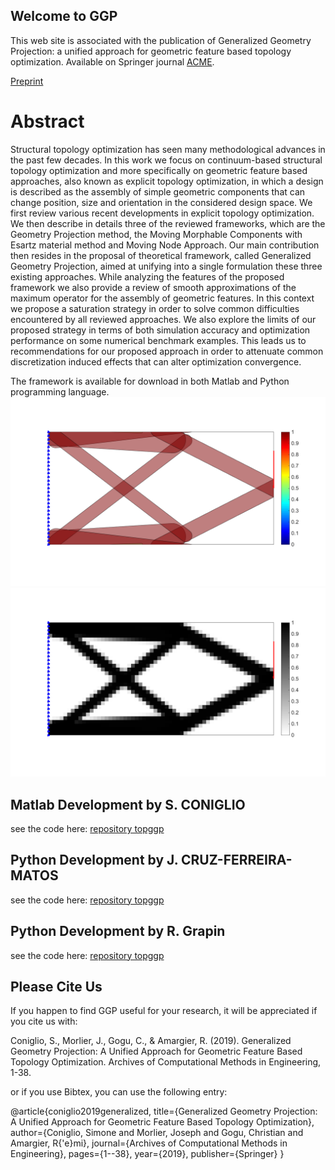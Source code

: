 ## Welcome to GGP

This web site is associated with the publication of Generalized Geometry Projection: a unified approach for geometric feature based topology optimization. Available on Springer journal [ACME](https://link.springer.com/article/10.1007/s11831-019-09362-8). 

[Preprint](https://hal.archives-ouvertes.fr/hal-02358693/document)

# Abstract
Structural topology optimization has seen many methodological advances in the past few decades. In this work we focus on continuum-based structural topology optimization and more specifically on geometric feature based approaches, also known as explicit topology optimization, in which a design is described as the assembly of simple geometric components that can change position, size and orientation in the considered design space. We first review various recent developments in explicit topology optimization. We then describe in details three of the reviewed frameworks, which are the Geometry Projection method, the Moving Morphable Components with Esartz material method and Moving Node Approach. Our main contribution then resides in the proposal of theoretical framework, called Generalized Geometry Projection, aimed at unifying into a single formulation these three existing approaches. While analyzing the features of the proposed framework we also provide a review of smooth approximations of the maximum operator for the assembly of geometric features. In this context we propose a saturation strategy in order to solve common difficulties encountered by all reviewed approaches. We also explore the limits of our proposed strategy in terms of both simulation accuracy and optimization performance on some numerical benchmark examples. This leads us to recommendations for our proposed approach in order to attenuate common discretization induced effects that can alter optimization convergence.

The framework is available for download in both Matlab and Python programming language.
![Example of component plot](26d.png)
![Example of density plot](26e.png)

## Matlab Development by S. CONIGLIO

see the code here:
[repository topggp](https://github.com/topggp/GGP-Matlab)

## Python Development by J. CRUZ-FERREIRA-MATOS 

see the code here:
[repository topggp](https://github.com/topggp/GGP-Python)

## Python Development by R. Grapin 

see the code here:
[repository topggp](https://github.com/topggp/GGP-JULIA)


## Please Cite Us

If you happen to find GGP useful for your research, it will be appreciated if you cite us with:

Coniglio, S., Morlier, J., Gogu, C., & Amargier, R. (2019). Generalized Geometry Projection: A Unified Approach for Geometric Feature Based Topology Optimization. Archives of Computational Methods in Engineering, 1-38.

or if you use Bibtex, you can use the following entry:

@article{coniglio2019generalized,
  title={Generalized Geometry Projection: A Unified Approach for Geometric Feature Based Topology Optimization},
  author={Coniglio, Simone and Morlier, Joseph and Gogu, Christian and Amargier, R{\'e}mi},
  journal={Archives of Computational Methods in Engineering},
  pages={1--38},
  year={2019},
  publisher={Springer}
}

